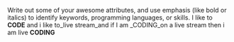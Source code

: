 Write out some of your awesome attributes, and use emphasis (like bold or italics) to identify keywords, programming languages, or skills. 
I like to **CODE** and i like to_live stream_and if I am _CODING_on a live stream then i am live **CODING** 

